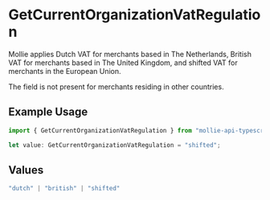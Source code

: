 # GetCurrentOrganizationVatRegulation

Mollie applies Dutch VAT for merchants based in The Netherlands, British VAT for merchants based in The United
Kingdom, and shifted VAT for merchants in the European Union.

The field is not present for merchants residing in other countries.

## Example Usage

```typescript
import { GetCurrentOrganizationVatRegulation } from "mollie-api-typescript/models/operations";

let value: GetCurrentOrganizationVatRegulation = "shifted";
```

## Values

```typescript
"dutch" | "british" | "shifted"
```